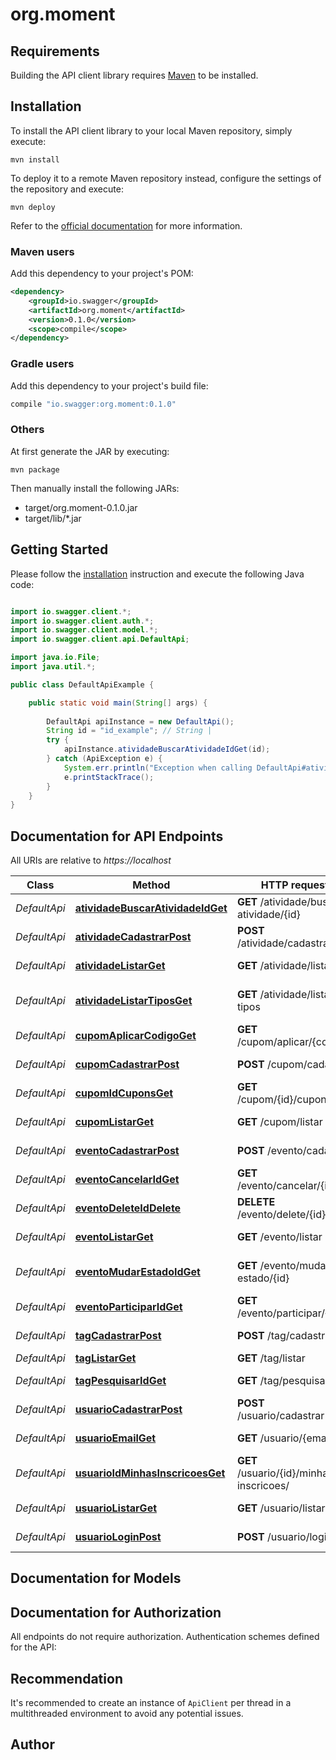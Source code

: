 # org.moment

## Requirements

Building the API client library requires [Maven](https://maven.apache.org/) to be installed.

## Installation

To install the API client library to your local Maven repository, simply execute:

```shell
mvn install
```

To deploy it to a remote Maven repository instead, configure the settings of the repository and execute:

```shell
mvn deploy
```

Refer to the [official documentation](https://maven.apache.org/plugins/maven-deploy-plugin/usage.html) for more information.

### Maven users

Add this dependency to your project's POM:

```xml
<dependency>
    <groupId>io.swagger</groupId>
    <artifactId>org.moment</artifactId>
    <version>0.1.0</version>
    <scope>compile</scope>
</dependency>
```

### Gradle users

Add this dependency to your project's build file:

```groovy
compile "io.swagger:org.moment:0.1.0"
```

### Others

At first generate the JAR by executing:

    mvn package

Then manually install the following JARs:

* target/org.moment-0.1.0.jar
* target/lib/*.jar

## Getting Started

Please follow the [installation](#installation) instruction and execute the following Java code:

```java

import io.swagger.client.*;
import io.swagger.client.auth.*;
import io.swagger.client.model.*;
import io.swagger.client.api.DefaultApi;

import java.io.File;
import java.util.*;

public class DefaultApiExample {

    public static void main(String[] args) {
        
        DefaultApi apiInstance = new DefaultApi();
        String id = "id_example"; // String | 
        try {
            apiInstance.atividadeBuscarAtividadeIdGet(id);
        } catch (ApiException e) {
            System.err.println("Exception when calling DefaultApi#atividadeBuscarAtividadeIdGet");
            e.printStackTrace();
        }
    }
}

```

## Documentation for API Endpoints

All URIs are relative to *https://localhost*

Class | Method | HTTP request | Description
------------ | ------------- | ------------- | -------------
*DefaultApi* | [**atividadeBuscarAtividadeIdGet**](docs/DefaultApi.md#atividadeBuscarAtividadeIdGet) | **GET** /atividade/buscar-atividade/{id} | Buscar uma atividade .
*DefaultApi* | [**atividadeCadastrarPost**](docs/DefaultApi.md#atividadeCadastrarPost) | **POST** /atividade/cadastrar | Cadastrar Atividade
*DefaultApi* | [**atividadeListarGet**](docs/DefaultApi.md#atividadeListarGet) | **GET** /atividade/listar | Listar atividades
*DefaultApi* | [**atividadeListarTiposGet**](docs/DefaultApi.md#atividadeListarTiposGet) | **GET** /atividade/listar-tipos | Listar tipos de atividades
*DefaultApi* | [**cupomAplicarCodigoGet**](docs/DefaultApi.md#cupomAplicarCodigoGet) | **GET** /cupom/aplicar/{codigo} | listar cupons
*DefaultApi* | [**cupomCadastrarPost**](docs/DefaultApi.md#cupomCadastrarPost) | **POST** /cupom/cadastrar | Cadastrar um Cupom
*DefaultApi* | [**cupomIdCuponsGet**](docs/DefaultApi.md#cupomIdCuponsGet) | **GET** /cupom/{id}/cupons | Obter cupons
*DefaultApi* | [**cupomListarGet**](docs/DefaultApi.md#cupomListarGet) | **GET** /cupom/listar | listar cupons
*DefaultApi* | [**eventoCadastrarPost**](docs/DefaultApi.md#eventoCadastrarPost) | **POST** /evento/cadastrar | Cadastrar Evento
*DefaultApi* | [**eventoCancelarIdGet**](docs/DefaultApi.md#eventoCancelarIdGet) | **GET** /evento/cancelar/{id} | Cancelar evento.
*DefaultApi* | [**eventoDeleteIdDelete**](docs/DefaultApi.md#eventoDeleteIdDelete) | **DELETE** /evento/delete/{id} | Deletar evento.
*DefaultApi* | [**eventoListarGet**](docs/DefaultApi.md#eventoListarGet) | **GET** /evento/listar | listar eventos
*DefaultApi* | [**eventoMudarEstadoIdGet**](docs/DefaultApi.md#eventoMudarEstadoIdGet) | **GET** /evento/mudar-estado/{id} | Mudar estado do evento.
*DefaultApi* | [**eventoParticiparIdGet**](docs/DefaultApi.md#eventoParticiparIdGet) | **GET** /evento/participar/{id} | Participar do evento.
*DefaultApi* | [**tagCadastrarPost**](docs/DefaultApi.md#tagCadastrarPost) | **POST** /tag/cadastrar | Cadastrar uma tag
*DefaultApi* | [**tagListarGet**](docs/DefaultApi.md#tagListarGet) | **GET** /tag/listar | listar tags
*DefaultApi* | [**tagPesquisarIdGet**](docs/DefaultApi.md#tagPesquisarIdGet) | **GET** /tag/pesquisar/{id} | Buscar uma tag .
*DefaultApi* | [**usuarioCadastrarPost**](docs/DefaultApi.md#usuarioCadastrarPost) | **POST** /usuario/cadastrar | Cadastra Usuário
*DefaultApi* | [**usuarioEmailGet**](docs/DefaultApi.md#usuarioEmailGet) | **GET** /usuario/{email} | Mostrar Usuário
*DefaultApi* | [**usuarioIdMinhasInscricoesGet**](docs/DefaultApi.md#usuarioIdMinhasInscricoesGet) | **GET** /usuario/{id}/minhas-inscricoes/ | Retorna inscrições do usuario
*DefaultApi* | [**usuarioListarGet**](docs/DefaultApi.md#usuarioListarGet) | **GET** /usuario/listar | listar usuarios
*DefaultApi* | [**usuarioLoginPost**](docs/DefaultApi.md#usuarioLoginPost) | **POST** /usuario/login | Logar Usuário


## Documentation for Models



## Documentation for Authorization

All endpoints do not require authorization.
Authentication schemes defined for the API:

## Recommendation

It's recommended to create an instance of `ApiClient` per thread in a multithreaded environment to avoid any potential issues.

## Author



